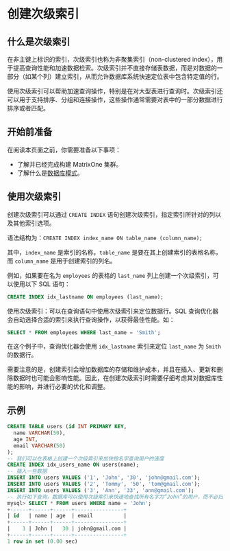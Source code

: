# 创建次级索引

## 什么是次级索引

在非主键上标识的索引，次级索引也称为非聚集索引（non-clustered index），用于提高查询性能和加速数据检索。次级索引并不直接存储表数据，而是对数据的一部分（如某个列）建立索引，从而允许数据库系统快速定位表中包含特定值的行。

使用次级索引可以帮助加速查询操作，特别是在对大型表进行查询时。次级索引还可以用于支持排序、分组和连接操作，这些操作通常需要对表中的一部分数据进行排序或者匹配。

## 开始前准备

在阅读本页面之前，你需要准备以下事项：

- 了解并已经完成构建 MatrixOne 集群。
- 了解什么是[数据库模式](overview.md)。

## 使用次级索引

创建次级索引可以通过 `CREATE INDEX` 语句创建次级索引，指定索引所针对的列以及其他索引选项。

语法结构为：`CREATE INDEX index_name ON table_name (column_name);`

其中，`index_name` 是索引的名称，`table_name` 是要在其上创建索引的表格名称，而 `column_name` 是用于创建索引的列名。

例如，如果要在名为 `employees` 的表格的 `last_name` 列上创建一个次级索引，可以使用以下 SQL 语句：

```sql
CREATE INDEX idx_lastname ON employees (last_name);
```

使用次级索引：可以在查询语句中使用次级索引来定位数据行。SQL 查询优化器会自动选择合适的索引来执行查询操作，以获得最佳性能。如：

```sql
SELECT * FROM employees WHERE last_name = 'Smith';
```

在这个例子中，查询优化器会使用 `idx_lastname` 索引来定位 `last_name` 为 `Smith` 的数据行。

需要注意的是，创建索引会增加数据库的存储和维护成本，并且在插入、更新和删除数据时也可能会影响性能。因此，在创建次级索引时需要仔细考虑其对数据库性能的影响，并进行必要的优化和调整。

## 示例

```sql
CREATE TABLE users (id INT PRIMARY KEY,
  name VARCHAR(50),
  age INT,
  email VARCHAR(50)
);
-- 我们可以在表格上创建一个次级索引来加快按名字查询用户的速度
CREATE INDEX idx_users_name ON users(name);
-- 插入一些数据
INSERT INTO users VALUES ('1', 'John', '30', 'john@gmail.com');
INSERT INTO users VALUES ('2', 'Tommy', '50', 'tom@gmail.com');
INSERT INTO users VALUES ('3', 'Ann', '33', 'ann@gmail.com');
-- 执行如下查询，数据库可以使用次级索引来快速地查找所有名字为“John”的用户，而不必扫描整个表格。
mysql> SELECT * FROM users WHERE name = 'John';
+------+------+------+----------------+
| id   | name | age  | email          |
+------+------+------+----------------+
|    1 | John |   30 | john@gmail.com |
+------+------+------+----------------+
1 row in set (0.00 sec)
```


